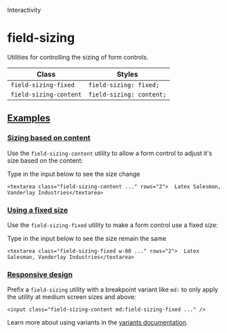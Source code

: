 Interactivity

# field-sizing

Utilities for controlling the sizing of form controls.

| Class                  | Styles                   |
| ---------------------- | ------------------------ |
| `field-sizing-fixed`   | `field-sizing: fixed;`   |
| `field-sizing-content` | `field-sizing: content;` |

## [Examples](#examples)

### [Sizing based on content](#sizing-based-on-content)

Use the `field-sizing-content` utility to allow a form control to adjust it's size based on the content:

Type in the input below to see the size change

```
<textarea class="field-sizing-content ..." rows="2">  Latex Salesman, Vanderlay Industries</textarea>
```

### [Using a fixed size](#using-a-fixed-size)

Use the `field-sizing-fixed` utility to make a form control use a fixed size:

Type in the input below to see the size remain the same

```
<textarea class="field-sizing-fixed w-80 ..." rows="2">  Latex Salesman, Vanderlay Industries</textarea>
```

### [Responsive design](#responsive-design)

Prefix a `field-sizing` utility with a breakpoint variant like `md:` to only apply the utility at medium screen sizes and above:

```
<input class="field-sizing-content md:field-sizing-fixed ..." />
```

Learn more about using variants in the [variants documentation](/docs/hover-focus-and-other-states).
